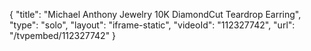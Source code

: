 {
    "title": "Michael Anthony Jewelry 10K DiamondCut Teardrop Earring",
    "type": "solo",
    "layout": "iframe-static",
    "videoId": "112327742",
    "url": "\/tvpembed\/112327742"
}